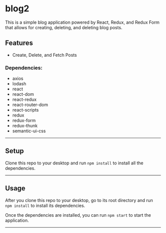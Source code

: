 blog2
============

This is a simple blog application powered by React, Redux, and Redux Form that allows for creating, deleting, and deleting blog posts.


## Features
- Create, Delete, and Fetch Posts


### Dependencies:
- axios
- lodash
- react
- react-dom
- react-redux
- react-router-dom
- react-scripts
- redux
- redux-form
- redux-thunk
- semantic-ui-css

---

## Setup
Clone this repo to your desktop and run `npm install` to install all the dependencies.

---

## Usage
After you clone this repo to your desktop, go to its root directory and run `npm install` to install its dependencies.

Once the dependencies are installed, you can run `npm start` to start the application.

---
